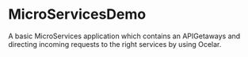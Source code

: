 # MicroServicesDemo
A basic MicroServices application which contains an APIGetaways and directing incoming requests to the right services by using Ocelar.
